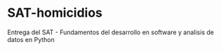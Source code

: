 # SAT-homicidios
Entrega del SAT - Fundamentos del desarrollo en software y analisis de datos en Python
